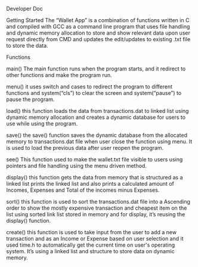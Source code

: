 Developer Doc

Getting Started
The “Wallet App” is a combination of functions written in C and compiled with GCC as a command line program that uses file handling and dynamic memory allocation to store and show relevant data upon user request directly from CMD and updates the edit/updates to existing .txt file to store the data.

Functions

main()
The main function runs when the program starts, and it redirect to other functions and make the program run.

menu()
it uses switch and cases to redirect the program to different functions and system(“cls”) to clear the screen and system(“pause”) to pause the program.

load()
this function loads the data from transactions.dat to linked list using dynamic memory allocation and creates a dynamic database for users to use while using the program.

save()
the save() function saves the dynamic database from the allocated memory to transactions.dat file when user close the function using menu. It is used to load the previous data after user reopen the program.

see() 
This function used to make the wallet.txt file visible to users using pointers and file handling using the menu driven method.



display()
this function gets the data from memory that is structured as a linked list prints the linked list and also prints a calculated amount of Incomes, Expenses and Total of the incomes minus Expenses.

sort()
this function is used to sort the transactions.dat file into a Ascending order to show the mostly expensive transaction and cheapest item on the list using sorted link list stored in memory and for display, it’s reusing the display() function.

create()
this function is used to take input from the user to add a new transaction and as an Income or Expense based on user selection and it used time.h to automatically get the current time on user's operating system. 
It’s using a linked list and structure to store data on dynamic memory.







